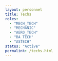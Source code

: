 ```yaml
---
layout: personnel
title: Techs
roles: 
  - "MECH_TECH"
  - "MECHANIC"
  - "AERO_TECH"
  - "BA_TECH"
  - "ASTECH"
status: "Active"
permalink: /techs.html
---
```

